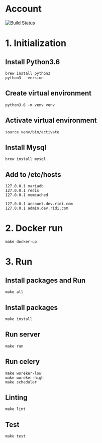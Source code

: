 # Account
[![Build Status](https://travis-ci.org/ridi/account.svg?branch=master)](https://travis-ci.org/ridi/account)

# 1. Initialization

## Install Python3.6
```
brew install python3
python3 --version
```

## Create virtual environment
```
python3.6 -m venv venv
```

## Activate virtual environment
```
source venv/bin/activate
```
## Install Mysql
```
brew install mysql
```

## Add to /etc/hosts
```
127.0.0.1 mariadb 
127.0.0.1 redis
127.0.0.1 memcached

127.0.0.1 account.dev.ridi.com
127.0.0.1 admin.dev.ridi.com
```

# 2. Docker run
```
make docker-up
```


# 3. Run

## Install packages and Run
```
make all
```

## Install packages
```
make install
```

## Run server
```
make run
```

## Run celery
```
make woreker-low
make woreker-high
make scheduler
```

## Linting
```
make lint
```

## Test
```
make test
``` 

